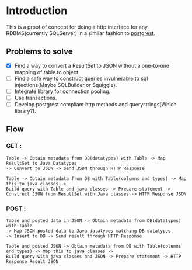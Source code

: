 
# Introduction

This is a proof of concept for doing a http interface for any RDBMS(currently SQLServer) in a similar fashion to
[postgrest](https://github.com/begriffs/postgrest).

## Problems to solve

 - [x] Find a way to convert a ResultSet to JSON without a one-to-one mapping of table to object.
 - [ ] Find a safe way to construct queries invulnerable to sql injections(Maybe SQLBuilder or Squiggle).
 - [ ] Integrate library for connection pooling.
 - [ ] Use transactions.
 - [ ] Develop postgrest compliant http methods and querystrings(Which library?).

## Flow

### GET : 
 
    Table -> Obtain metadata from DB(datatypes) with Table -> Map ResultSet to Java Datatypes 
    -> Convert to JSON -> Send JSON through HTTP Response 

    Table -> Obtain metadata from DB with Table(columns and types) -> Map this to java classes ->
    Build query with Table and java classes -> Prepare statement -> Construct JSON from ResultSet with Java classes -> HTTP Response JSON

### POST :

    Table and posted data in JSON -> Obtain metadata from DB(datatypes) with Table 
    -> Map JSON posted data to Java datatypes matching DB datatypes 
    -> Insert to DB -> Send result through HTTP Response

    Table and posted JSON -> Obtain metadata from DB with Table(columns and types) -> Map this to java classes ->
    Build query with java classes and JSON -> Prepare statement -> HTTP Response Result JSON
